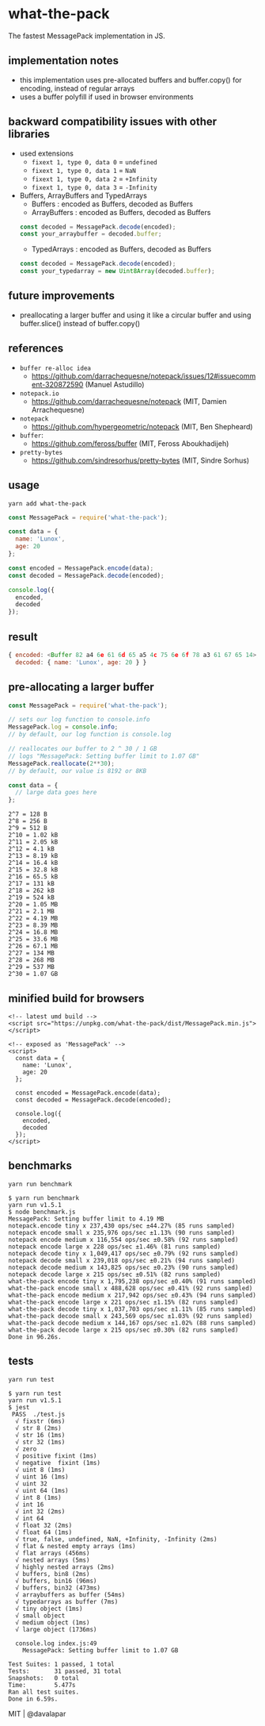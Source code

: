 # what-the-pack
The fastest MessagePack implementation in JS.

## implementation notes

* this implementation uses pre-allocated buffers and buffer.copy() for encoding, instead of regular arrays
* uses a buffer polyfill if used in browser environments

## backward compatibility issues with other libraries

* used extensions
  * `fixext 1, type 0, data 0` = `undefined`
  * `fixext 1, type 0, data 1` = `NaN`
  * `fixext 1, type 0, data 2` = `+Infinity`
  * `fixext 1, type 0, data 3` = `-Infinity`
* Buffers, ArrayBuffers and TypedArrays
  * Buffers : encoded as Buffers, decoded as Buffers
  * ArrayBuffers : encoded as Buffers, decoded as Buffers
  ```js
  const decoded = MessagePack.decode(encoded);
  const your_arraybuffer = decoded.buffer;
  ```
  * TypedArrays : encoded as Buffers, decoded as Buffers
  ```js
  const decoded = MessagePack.decode(encoded);
  const your_typedarray = new Uint8Array(decoded.buffer);
  ```

## future improvements

* preallocating a larger buffer and using it like a circular buffer and using buffer.slice() instead of buffer.copy()

## references

* `buffer re-alloc idea`
  * https://github.com/darrachequesne/notepack/issues/12#issuecomment-320872590 (Manuel Astudillo)
* `notepack.io`
  * https://github.com/darrachequesne/notepack (MIT, Damien Arrachequesne)
* `notepack`
  * https://github.com/hypergeometric/notepack (MIT, Ben Shepheard)
* `buffer`:
  * https://github.com/feross/buffer (MIT, Feross Aboukhadijeh)
* `pretty-bytes`
  * https://github.com/sindresorhus/pretty-bytes (MIT, Sindre Sorhus)

## usage

```
yarn add what-the-pack
```

```js
const MessagePack = require('what-the-pack');

const data = {
  name: 'Lunox',
  age: 20
};

const encoded = MessagePack.encode(data);
const decoded = MessagePack.decode(encoded);

console.log({
  encoded,
  decoded
});
```

## result

```js
{ encoded: <Buffer 82 a4 6e 61 6d 65 a5 4c 75 6e 6f 78 a3 61 67 65 14>,
  decoded: { name: 'Lunox', age: 20 } }
```

## pre-allocating a larger buffer

```js
const MessagePack = require('what-the-pack');

// sets our log function to console.info
MessagePack.log = console.info;
// by default, our log function is console.log

// reallocates our buffer to 2 ^ 30 / 1 GB
// logs "MessagePack: Setting buffer limit to 1.07 GB"
MessagePack.reallocate(2**30);
// by default, our value is 8192 or 8KB

const data = {
  // large data goes here
};

```

```
2^7 = 128 B
2^8 = 256 B
2^9 = 512 B
2^10 = 1.02 kB
2^11 = 2.05 kB
2^12 = 4.1 kB
2^13 = 8.19 kB
2^14 = 16.4 kB
2^15 = 32.8 kB
2^16 = 65.5 kB
2^17 = 131 kB
2^18 = 262 kB
2^19 = 524 kB
2^20 = 1.05 MB
2^21 = 2.1 MB
2^22 = 4.19 MB
2^23 = 8.39 MB
2^24 = 16.8 MB
2^25 = 33.6 MB
2^26 = 67.1 MB
2^27 = 134 MB
2^28 = 268 MB
2^29 = 537 MB
2^30 = 1.07 GB
```

## minified build for browsers

```
<!-- latest umd build -->
<script src="https://unpkg.com/what-the-pack/dist/MessagePack.min.js"></script>

<!-- exposed as 'MessagePack' -->
<script>
  const data = {
    name: 'Lunox',
    age: 20
  };

  const encoded = MessagePack.encode(data);
  const decoded = MessagePack.decode(encoded);

  console.log({
    encoded,
    decoded
  });
</script>
```

## benchmarks

```
yarn run benchmark
```

```
$ yarn run benchmark
yarn run v1.5.1
$ node benchmark.js
MessagePack: Setting buffer limit to 4.19 MB
notepack.encode tiny x 237,430 ops/sec ±44.27% (85 runs sampled)
notepack encode small x 235,976 ops/sec ±1.13% (90 runs sampled)
notepack encode medium x 116,554 ops/sec ±0.58% (92 runs sampled)
notepack encode large x 228 ops/sec ±1.46% (81 runs sampled)
notepack decode tiny x 1,049,417 ops/sec ±0.79% (92 runs sampled)
notepack decode small x 239,018 ops/sec ±0.21% (94 runs sampled)
notepack decode medium x 143,825 ops/sec ±0.23% (90 runs sampled)
notepack decode large x 215 ops/sec ±0.51% (82 runs sampled)
what-the-pack encode tiny x 1,795,238 ops/sec ±0.40% (91 runs sampled)
what-the-pack encode small x 488,628 ops/sec ±0.41% (92 runs sampled)
what-the-pack encode medium x 217,942 ops/sec ±0.43% (94 runs sampled)
what-the-pack encode large x 221 ops/sec ±1.15% (82 runs sampled)
what-the-pack decode tiny x 1,037,703 ops/sec ±1.11% (85 runs sampled)
what-the-pack decode small x 243,569 ops/sec ±1.03% (92 runs sampled)
what-the-pack decode medium x 144,167 ops/sec ±1.02% (88 runs sampled)
what-the-pack decode large x 215 ops/sec ±0.30% (82 runs sampled)
Done in 96.26s.
```
## tests

```
yarn run test
```

```
$ yarn run test
yarn run v1.5.1
$ jest
 PASS  ./test.js
  √ fixstr (6ms)
  √ str 8 (2ms)
  √ str 16 (1ms)
  √ str 32 (1ms)
  √ zero
  √ positive fixint (1ms)
  √ negative  fixint (1ms)
  √ uint 8 (1ms)
  √ uint 16 (1ms)
  √ uint 32
  √ uint 64 (1ms)
  √ int 8 (1ms)
  √ int 16
  √ int 32 (2ms)
  √ int 64
  √ float 32 (2ms)
  √ float 64 (1ms)
  √ true, false, undefined, NaN, +Infinity, -Infinity (2ms)
  √ flat & nested empty arrays (1ms)
  √ flat arrays (456ms)
  √ nested arrays (5ms)
  √ highly nested arrays (2ms)
  √ buffers, bin8 (2ms)
  √ buffers, bin16 (96ms)
  √ buffers, bin32 (473ms)
  √ arraybuffers as buffer (54ms)
  √ typedarrays as buffer (7ms)
  √ tiny object (1ms)
  √ small object
  √ medium object (1ms)
  √ large object (1736ms)

  console.log index.js:49
    MessagePack: Setting buffer limit to 1.07 GB

Test Suites: 1 passed, 1 total
Tests:       31 passed, 31 total
Snapshots:   0 total
Time:        5.477s
Ran all test suites.
Done in 6.59s.
```

MIT | @davalapar
